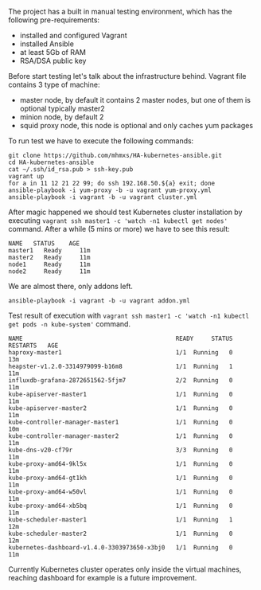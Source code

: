 The project has a built in manual testing environment, which has the following pre-requirements:

 * installed and configured Vagrant
 * installed Ansible
 * at least 5Gb of RAM
 * RSA/DSA public key
 
Before start testing let's talk about the infrastructure behind. Vagrant file contains 3 type of machine:

 * master node, by default it contains 2 master nodes, but one of them is optional typically master2
 * minion node, by default 2
 * squid proxy node, this node is optional and only caches yum packages
 
To run test we have to execute the following commands:
```
git clone https://github.com/mhmxs/HA-kubernetes-ansible.git
cd HA-kubernetes-ansible
cat ~/.ssh/id_rsa.pub > ssh-key.pub
vagrant up
for a in 11 12 21 22 99; do ssh 192.168.50.${a} exit; done
ansible-playbook -i yum-proxy -b -u vagrant yum-proxy.yml
ansible-playbook -i vagrant -b -u vagrant cluster.yml
```

After magic happened we should test Kubernetes cluster installation by executing `vagrant ssh master1 -c 'watch -n1 kubectl get nodes'` command.
After a while (5 mins or more) we have to see this result:
```
NAME   STATUS    AGE
master1   Ready     11m
master2   Ready     11m
node1     Ready     11m
node2     Ready     11m
```

We are almost there, only addons left.
```
ansible-playbook -i vagrant -b -u vagrant addon.yml
```
Test result of execution with `vagrant ssh master1 -c 'watch -n1 kubectl get pods -n kube-system'` command.
```
NAME                                           READY     STATUS    RESTARTS   AGE
haproxy-master1                                1/1  Running   0          13m
heapster-v1.2.0-3314979099-b16m8               1/1  Running   1          11m
influxdb-grafana-2872651562-5fjm7              2/2  Running   0          11m
kube-apiserver-master1                         1/1  Running   0          11m
kube-apiserver-master2                         1/1  Running   0          11m
kube-controller-manager-master1                1/1  Running   0          10m
kube-controller-manager-master2                1/1  Running   0          11m
kube-dns-v20-cf79r                             3/3  Running   0          11m
kube-proxy-amd64-9kl5x                         1/1  Running   0          11m
kube-proxy-amd64-gt1kh                         1/1  Running   0          11m
kube-proxy-amd64-w50vl                         1/1  Running   0          11m
kube-proxy-amd64-xb5bq                         1/1  Running   0          11m
kube-scheduler-master1                         1/1  Running   1          12m
kube-scheduler-master2                         1/1  Running   0          12m
kubernetes-dashboard-v1.4.0-3303973650-x3bj0   1/1  Running   0          11m
```

Currently Kubernetes cluster operates only inside the virtual machines, reaching dashboard for example is a future improvement.
